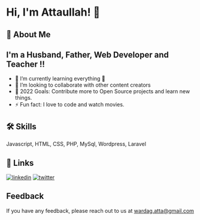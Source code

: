 
# Hi, I'm Attaullah! 👋


## 🚀 About Me
## I'm a Husband, Father, Web Developer and Teacher !!

- 🌱 I’m currently learning everything 🤣
- 👯 I’m looking to collaborate with other content creators
- 🥅 2022 Goals: Contribute more to Open Source projects and learn new things.
- ⚡ Fun fact: I love to code and watch movies.



## 🛠 Skills
Javascript, HTML, CSS, PHP, MySql, Wordpress, Laravel


## 🔗 Links

[![linkedin](https://img.shields.io/badge/linkedin-0A66C2?style=for-the-badge&logo=linkedin&logoColor=white)](https://www.linkedin.com/in/attaullah-wardag-86866aa5/)
[![twitter](https://img.shields.io/badge/twitter-1DA1F2?style=for-the-badge&logo=twitter&logoColor=white)](https://twitter.com/AttaullahKhanWr)


## Feedback

If you have any feedback, please reach out to us at wardag.atta@gmail.com

